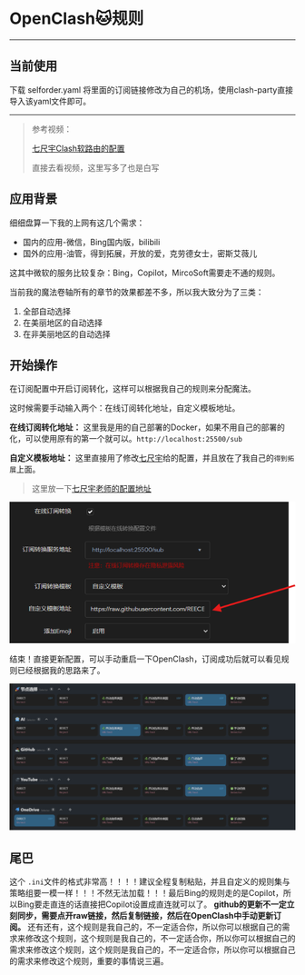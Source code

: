 # OpenClash🐱规则


---

## 当前使用

下载 selforder.yaml 将里面的订阅链接修改为自己的机场，使用clash-party直接导入该yaml文件即可。

---


> 参考视频：
>
> [七尺宇Clash软路由的配置](https://www.youtube.com/watch?v=7wiu1YA8Pbc&amp;list=PLSbqX2QvapHk7VYlbyHUIOonIl7q1n410)
>
> 直接去看视频，这里写多了也是白写

## 应用背景

细细盘算一下我的上网有这几个需求：

* 国内的应用-微信，Bing国内版，bilibili
* 国外的应用-油管，得到拓展，开放的爱，克劳德女士，密斯艾薇儿

这其中微软的服务比较复杂：Bing，Copilot，MircoSoft需要走不通的规则。

当前我的魔法卷轴所有的章节的效果都差不多，所以我大致分为了三类：

1. 全部自动选择
2. 在美丽地区的自动选择
3. 在非美丽地区的自动选择

## 开始操作

在订阅配置中开启订阅转化，这样可以根据我自己的规则来分配魔法。

这时候需要手动输入两个：在线订阅转化地址，自定义模板地址。

**在线订阅转化地址：** 这里我是用的自己部署的Docker，如果不用自己的部署的化，可以使用原有的第一个就可以。`http://localhost:25500/sub`

**自定义模板地址：** 这里直接用了修改[七尺宇](https://www.qichiyu.com/)给的配置，并且放在了我自己的`得到拓展`​上面。

> 这里放一下[七尺宇老师的配置地址](https://qichiyu.blogspot.com/2024/07/openclash.html)

​![image](assets/image-20250111131050-uc0ijk7.png)​

结束！直接更新配置，可以手动重启一下OpenClash，订阅成功后就可以看见规则已经根据我的思路来了。

​![image](assets/image-20250111131202-nkezksl.png)​

## 尾巴

这个	`.ini`​文件的格式非常高！！！！建议全程复制粘贴，并且自定义的规则集与策略组要一模一样！！！不然无法加载！！！最后Bing的规则走的是Copilot，所以Bing要走直连的话直接把Copilot设置成直连就可以了。
**github的更新不一定立刻同步，需要点开raw链接，然后复制链接，然后在OpenClash中手动更新订阅。**
还有还有，这个规则是我自己的，不一定适合你，所以你可以根据自己的需求来修改这个规则，这个规则是我自己的，不一定适合你，所以你可以根据自己的需求来修改这个规则，这个规则是我自己的，不一定适合你，所以你可以根据自己的需求来修改这个规则，重要的事情说三遍。

